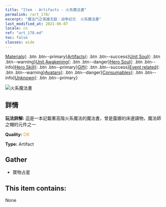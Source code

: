 ```yaml
---
title: "Item - Artifacts - 火系魔法書"
permalink: /art_178/
excerpt: "魔法门之英雄无敌：战争纪元  火系魔法書"
last_modified_at: 2021-06-07
locale: cn
ref: "art_178.md"
toc: false
classes: wide
---
```

 [Materials](/ItemsCN/){: .btn .btn--primary}[Artifacts](/ItemsCN/Artifacts/){: .btn .btn--success}[Unit Soul](/ItemsCN/UnitSoul/){: .btn .btn--warning}[Unit Awakening](/ItemsCN/UnitAwakening/){: .btn .btn--danger}[Hero Soul](/ItemsCN/HeroSoul/){: .btn .btn--info}[Hero Skill](/ItemsCN/HeroSkill/){: .btn .btn--primary}[Gift](/ItemsCN/Gift/){: .btn .btn--success}[Event related](/ItemsCN/Events/){: .btn .btn--warning}[Avatars](/ItemsCN/Avatars/){: .btn .btn--danger}[Consumables](/ItemsCN/Consumables/){: .btn .btn--info}[Unknown](/ItemsCN/Unknown/){: .btn .btn--primary}

 ![火系魔法書](/images/t/artifact_40461.png)

## 詳情
 **玩法詳解:** 這是一本記載著高階火系魔法的魔法書，曾是露娜的床邊讀物，魔法師之帽的元件之一

 **Quality:** <span style="color: #FF8C00">OK</span>

 **Type:** Artifact

## Gather

*    寶物占星 

## This item contains:

  None

